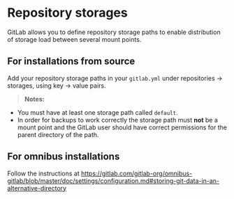 # Repository storages

GitLab allows you to define repository storage paths to enable distribution of
storage load between several mount points.

## For installations from source

Add your repository storage paths in your `gitlab.yml` under repositories -> storages, using key -> value pairs.

>**Notes:**
- You must have at least one storage path called `default`.
- In order for backups to work correctly the storage path must **not** be a
mount point and the GitLab user should have correct permissions for the parent
directory of the path.

## For omnibus installations

Follow the instructions at https://gitlab.com/gitlab-org/omnibus-gitlab/blob/master/doc/settings/configuration.md#storing-git-data-in-an-alternative-directory
